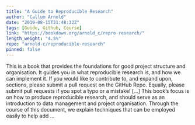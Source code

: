 ```yaml
---
title: "A Guide to Reproducible Research"
author: "Callum Arnold"
date: "2019-08-15T21:48:32Z"
tags: [Guide, Github, Course]
link: "https://bookdown.org/arnold_c/repro-research/"
length_weight: "4.5%"
repo: "arnold-c/reproducible-research"
pinned: false
---
```


This is a book that provides the foundations for good project structure and organisation. It guides you in what reproducible research is, and how we can implement it. If you would like to contribute to, and expand upon, sections, please submit a pull request on the GitHub Repo. Equally, please submit pull requests if you spot a typo or a mistake! [...] This book’s focus is on how to produce reproducible research, and should serve as an introduction to data management and project organisation. Through the course of this document, we explain techniques that can be employed easily to help add ...
